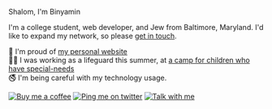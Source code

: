 Shalom, I'm Binyamin

I'm a college student, web developer, and Jew from Baltimore, Maryland. I'd like to expand my network, so please [get in touch](https://github.com/binyamin/binyamin/issues/new).

:1st_place_medal: I'm proud of [my personal website](https://binyam.in)\
:person_in_manual_wheelchair: I was working as a lifeguard this summer, at [a camp for children who have special-needs](https://camphasc.org)\
:no_smoking: I'm being careful with my technology usage.

[![Buy me a coffee](https://img.shields.io/badge/Buy_me_a-coffee-fa810d?logo=buy-me-a-coffee&logoColor=white&style=for-the-badge)](https://buymeacoff.ee/binyamin)
[![Ping me on twitter](https://img.shields.io/badge/Ping_me-@binyamingreen-blue?logo=twitter&logoColor=white&style=for-the-badge)](https://twitter.com/binyamingreen)
[![Talk with me](https://img.shields.io/badge/We_should-talk-8B89CC?style=for-the-badge&logo=data:image/png;base64,iVBORw0KGgoAAAANSUhEUgAAABQAAAAQCAYAAAAWGF8bAAAACXBIWXMAAAsTAAALEwEAmpwYAAAAAXNSR0IArs4c6QAAAARnQU1BAACxjwv8YQUAAADASURBVHgBrZIBDcIwEEV/UYCESpiEOWEOAAWAAnCAlEmYhOFgc3D0yF1ydF3DaH9y2aX5fd39FkR0CDVRuUZmOW4AeNTRDHOCx5/ivQqxQB67w0bFkSGRxWUD7B5vtsCr6YdcBDJib/ynBVCMjdyW3lqTgLWRp5X1JdCcPlAigtAfzXpvp1gFGoON4CmleiT8eaCYOvp+9Ksv4SegiWCU8hnfR05hLggFUs4OlVUdyCNP4btHHb34D8/coFxzqNsbHZvOMjFnYlUAAAAASUVORK5CYII= "Email me")](mailto:binyamingreen@protonmail.com)
